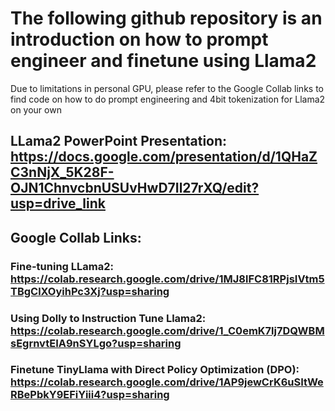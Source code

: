 # The following github repository is an introduction on how to prompt engineer and finetune using Llama2
Due to limitations in personal GPU, please refer to the Google Collab links to find code on how to do prompt engineering and 4bit tokenization for Llama2 on your own

## LLama2 PowerPoint Presentation: https://docs.google.com/presentation/d/1QHaZC3nNjX_5K28F-OJN1ChnvcbnUSUvHwD7Il27rXQ/edit?usp=drive_link

## Google Collab Links:
### Fine-tuning LLama2: https://colab.research.google.com/drive/1MJ8lFC81RPjsIVtm5TBgClXOyihPc3Xj?usp=sharing

### Using Dolly to Instruction Tune Llama2: https://colab.research.google.com/drive/1_C0emK7lj7DQWBMsEgrnvtEIA9nSYLgo?usp=sharing

### Finetune TinyLlama with Direct Policy Optimization (DPO): https://colab.research.google.com/drive/1AP9jewCrK6uSItWeRBePbkY9EFiYiii4?usp=sharing

